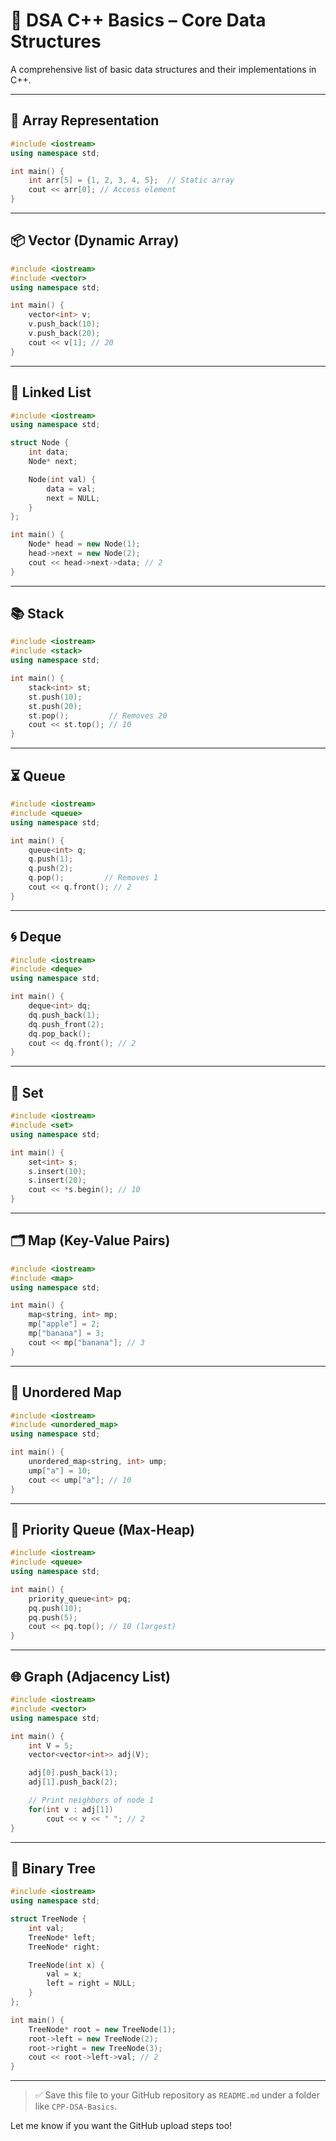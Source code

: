 # 📘 DSA C++ Basics – Core Data Structures

A comprehensive list of basic data structures and their implementations in C++.

---

## 🧮 Array Representation
```cpp
#include <iostream>
using namespace std;

int main() {
    int arr[5] = {1, 2, 3, 4, 5};  // Static array
    cout << arr[0]; // Access element
}
```

---

## 📦 Vector (Dynamic Array)
```cpp
#include <iostream>
#include <vector>
using namespace std;

int main() {
    vector<int> v;
    v.push_back(10);
    v.push_back(20);
    cout << v[1]; // 20
}
```

---

## 🔗 Linked List
```cpp
#include <iostream>
using namespace std;

struct Node {
    int data;
    Node* next;

    Node(int val) {
        data = val;
        next = NULL;
    }
};

int main() {
    Node* head = new Node(1);
    head->next = new Node(2);
    cout << head->next->data; // 2
}
```

---

## 📚 Stack
```cpp
#include <iostream>
#include <stack>
using namespace std;

int main() {
    stack<int> st;
    st.push(10);
    st.push(20);
    st.pop();         // Removes 20
    cout << st.top(); // 10
}
```

---

## ⏳ Queue
```cpp
#include <iostream>
#include <queue>
using namespace std;

int main() {
    queue<int> q;
    q.push(1);
    q.push(2);
    q.pop();         // Removes 1
    cout << q.front(); // 2
}
```

---

## 🌀 Deque
```cpp
#include <iostream>
#include <deque>
using namespace std;

int main() {
    deque<int> dq;
    dq.push_back(1);
    dq.push_front(2);
    dq.pop_back();
    cout << dq.front(); // 2
}
```

---

## 🔁 Set
```cpp
#include <iostream>
#include <set>
using namespace std;

int main() {
    set<int> s;
    s.insert(10);
    s.insert(20);
    cout << *s.begin(); // 10
}
```

---

## 🗂 Map (Key-Value Pairs)
```cpp
#include <iostream>
#include <map>
using namespace std;

int main() {
    map<string, int> mp;
    mp["apple"] = 2;
    mp["banana"] = 3;
    cout << mp["banana"]; // 3
}
```

---

## 🧭 Unordered Map
```cpp
#include <iostream>
#include <unordered_map>
using namespace std;

int main() {
    unordered_map<string, int> ump;
    ump["a"] = 10;
    cout << ump["a"]; // 10
}
```

---

## 🔼 Priority Queue (Max-Heap)
```cpp
#include <iostream>
#include <queue>
using namespace std;

int main() {
    priority_queue<int> pq;
    pq.push(10);
    pq.push(5);
    cout << pq.top(); // 10 (largest)
}
```

---

## 🌐 Graph (Adjacency List)
```cpp
#include <iostream>
#include <vector>
using namespace std;

int main() {
    int V = 5;
    vector<vector<int>> adj(V);

    adj[0].push_back(1);
    adj[1].push_back(2);

    // Print neighbors of node 1
    for(int v : adj[1])
        cout << v << " "; // 2
}
```

---

## 🌳 Binary Tree
```cpp
#include <iostream>
using namespace std;

struct TreeNode {
    int val;
    TreeNode* left;
    TreeNode* right;

    TreeNode(int x) {
        val = x;
        left = right = NULL;
    }
};

int main() {
    TreeNode* root = new TreeNode(1);
    root->left = new TreeNode(2);
    root->right = new TreeNode(3);
    cout << root->left->val; // 2
}
```

---

> ✅ Save this file to your GitHub repository as `README.md` under a folder like `CPP-DSA-Basics`.

Let me know if you want the GitHub upload steps too!